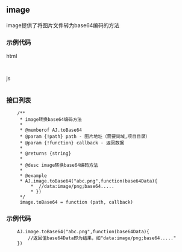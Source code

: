 ## image
image提供了将图片文件转为base64编码的方法

### 示例代码

html
```


```
js
```

```



### 接口列表

```
	/**
	 * image转换base64编码方法
	 *
	 * @memberof AJ.toBase64
	 * @param {!path} path - 图片地址（需要同域,项目目录）
	 * @param {!function} callback - 返回数据
	 *
	 * @returns {string}
	 *
	 * @desc image转换base64编码方法
	 *
	 * @example
	 * AJ.image.toBase64("abc.png",function(base64Data){
		 *  //data:image/png;base64.....
		 * })
	 */
	 image.toBase64 = function (path, callback)

```

### 示例代码

```
	AJ.image.toBase64("abc.png",function(base64Data){
		//返回值base64Data即为结果，如"data:image/png;base64....."
	})
```

